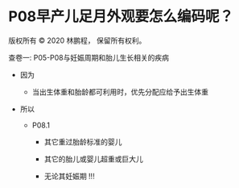 # P08早产儿足月外观要怎么编码呢？

版权所有 © 2020 林鹏程， 保留所有权利。


查卷一:  P05-P08与妊娠周期和胎儿生长相关的疾病

- 因为
 
  - 当出生体重和胎龄都可利用时，优先分配应给予出生体重 
  
- 所以

  - P08.1
  
    - 其它重过胎龄标准的婴儿
    
    - 其它的胎儿或婴儿超重或巨大儿
    
    - 无论其妊娠期 !!!
